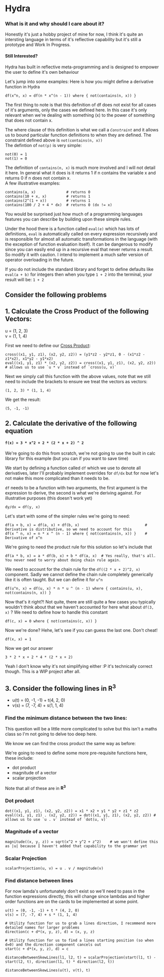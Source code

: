 # Hydra

### What is it and why should I care about it?

Honestly it's just a hobby project of mine for now, I think it's quite an intersting language in terms of it's reflective capability but it's still a prototype and Work In Progress.

#### Still Interested?

Hydra has built in reflective meta-programming and is designed to empower the user to define it's own behaviour

Let's jump into some examples:
Here is how you might define a derivative function in Hydra
```
df(x^n, x) = df(n * x^(n - 1)) where { not(contains(n, x)) }
```
The first thing to note is that this definition of df does not exist for all cases of it's arguments, only the cases we defined here.
In this case it's only relevant when we're dealing with something (x) to the power of something that does not contain x.

The where clause of this definition is what we call a *`Constraint`* and it allows us to bound particular function definitions to when they are defined.
The constraint defined above is `not(contains(n, x))`  
The defintion of `not(p)` is very simple:
```
not(0) = 1
not(1) = 0
```  
The definition of `contains(n, x)` is much more involved and I will not detail it here. In general what it does is it returns 1 if n contains the variable x and returns 0 if n does not contain x.  
A few illustrative examples:
```
contains(a, x)              # returns 0
contains(10 + x, x)         # returns 1
contains(2^(1 + x))         # returns 1
contains(100 / 2 + 4 * dx)  # returns 0 (dx != x)
```

You would be surprised just how much of a programming languages features you can describe by building upon these simple rules.

Under the hood there is a function called `eval(e)` which has lots of definitions, `eval` is automatically called on every expression recursively and is responsible for almost all automatic transformations in the language (with the exception of function evaluation itself). It can be dangerous to modify since you can easily end up in a recursive eval that never returns a result. So modify it with caution. I intend to implement a much safer version of operator overloading in the future.

If you do not include the standard library and forget to define defaults like `eval(a + b)` for integers then when you type `1 + 2` into the terminal, your result will be: `1 + 2`

## Consider the following problems

## 1. Calculate the Cross Product of the following Vectors:

u = (1, 2, 3)  
v = (1, 1, 4)

First we need to define our [Cross Product](https://www.khanacademy.org/math/multivariable-calculus/thinking-about-multivariable-function/x786f2022:vectors-and-matrices/a/cross-products-mvc):

```
cross((x1, y1, z1), (x2, y2, z2)) = (y1*z2 - y2*z1, 0 - (x1*z2 - z1*x2), x1*y2 - y1*x2)
eval((x1, y1, z1) * (x2, y2, z2)) = cross((x1, y1, z1), (x2, y2, z2)) # allows us to use `u * v` instead of `cross(u, v)`
```
Next we simply call this function with the above values, note that we still need to include the brackets to ensure we treat the vectors as vectors:
```
(1, 2, 3) * (1, 1, 4)
```
We get the result:
```
(5, -1, -1)
```

## 2. Calculate the derivative of the following equation

#### `f(x) = 3 * x^2 + 2 * (2 * x + 2) ^ 2`

We're going to do this from scratch, we're not going to use the built in calc library for this example (but you can if you want to save time)  

We start by defining a function called `df` which we use to denote all derivatives, later I'll probably implement overrides for `df/dx` but for now let's not make this more complicated than it
needs to be. 

`df` needs to be a function with two arguments, the first argument is the expression to derive, the second is what we're deriving against. For illustrative purposes (this doesn't work yet)

```
dy/dx = df(y, x)
```

Let's start with some of the simpler rules we're going to need:
```
df(a + b, x) = df(a, x) + df(b, x)                              # Derivative is distributive, so we need to account for this
df(x ^ n, x) = n * x ^ (n - 1) where { not(contains(n, x)) }    # Derivative of x^n
```

We're going to need the product rule for this solution so let's include that
```
df(a * b, x) = a * df(b, x) + b * df(a, x)  # Yes really, that's all. You never need to worry about doing chain rule again.
```

We need to account for the chain rule for the `df((2 * x + 2)^2, x)` component.
Sadly we cannot define the chain rule completely generically like it is often taught. But we can define it for `u^n`
```
df(u^n, x) = df(u, x) * n * u ^ (n - 1) where { contains(u, x), not(contains(n, x)) }
``` 


Now that's it right?! Not quite, there are still quite a few cases you typically wouldn't think about that we haven't accounted for here
what about `df(3, x)` ? We need to define how to handle this constant
```
df(c, x) = 0 where { not(contains(c, x)) } 
```

Now we're done? Hehe, let's see if you can guess the last one. Don't cheat!
```
df(x, x) = 1
```

Now we get our answer
```
3 * 2 * x + 2 * 4 * (2 * x + 2)
```

Yeah I don't know why it's not simplifying either :P it's technically correct though. This is a WIP project after all.






## 3. Consider the following lines in **R<sup>3</sup>**

- u(t) = (0, -1, -1) + t(4, 2, 0)
- v(s) = (7, -7, 4) + s(1, 1, 4)

### Find the minimum distance between the two lines:

This question will be a little more complicated to solve but this isn't a maths class so I'm not going to delve too deep here.

We know we can find the cross product the same way as before:

We're going to need to define some more pre-requisite functions here, these include:
- dot product 
- magnitude of a vector
- scalar projection

Note that all of these are in **R<sup>3</sup>**

### Dot product

```
dot((x1, y1, z1), (x2, y2, z2)) = x1 * x2 + y1 * y2 + z1 * z2
eval((x1, y1, z1) . (x2, y2, z2)) = dot((x1, y1, z1), (x2, y2, z2)) # allows us to use `u . v` instead of `dot(u, v)`
```

### Magnitude of a vector

```
magnitude((x, y, z)) = sqrt(x^2 + y^2 + z^2)    # we won't define this as |u| because I haven't added that capability to the grammar yet
```

### Scalar Projection

```
scalarProjection(u, v) = u . v / magnitude(v)

```

### Find distance between lines

For now lamda's unfortunately don't exist so we'll need to pass in the function expressions directly, this will change since lambdas and higher order functions are on the cards to be implemented at some point.
```
u(t) = (0, -1, -1) + t * (4, 2, 0)
v(s) = (7, -7, 4) + s * (1, 1, 4)

# Utility function for us to grab a lines direction, I recommend more detailed names for larger problems
direction(c + d*(x, y, z), d) = (x, y, z) 

# Utility function for us to find a lines starting position (so when d=0) and the direction component cancels out
start(c + d*(x, y, z), d) = c

distanceBetweenSkewLines(l1, l2, t) = scalarProjection(start(l1, t) - start(l2, t), direction(l1, t) * direction(l2, t))

distanceBetweenSkewLines(u(t), v(t), t)

```




